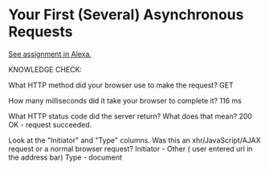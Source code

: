 # Your First (Several) Asynchronous Requests

[See assignment in Alexa.](https://alexa.bitmaker.co/cohorts/67/assignments/2055/latest)

KNOWLEDGE CHECK:

What HTTP method did your browser use to make the request?
GET

How many milliseconds did it take your browser to complete it?
116 ms

What HTTP status code did the server return? What does that mean?
200 OK - request succeeded.

Look at the "Initiator" and "Type" columns. Was this an xhr/JavaScript/AJAX request or a normal browser request?
Initiator - Other ( user entered url in the address bar)
Type - document
